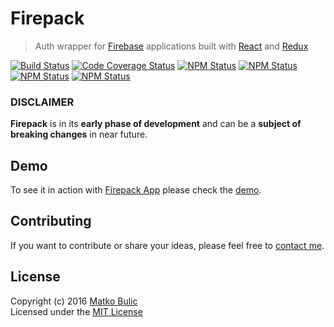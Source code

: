 # Firepack
> Auth wrapper for [Firebase](https://firebase.google.com/) applications built with [React](https://facebook.github.io/react/) and [Redux](http://redux.js.org/)

[![Build Status](https://img.shields.io/travis/bulicmatko/firepack.svg?style=flat-square)](https://travis-ci.org/bulicmatko/firepack)
[![Code Coverage Status](https://img.shields.io/codecov/c/github/bulicmatko/firepack.svg?style=flat-square)](https://codecov.io/github/bulicmatko/firepack)
[![NPM Status](https://img.shields.io/npm/v/firepack.svg?style=flat-square)](https://www.npmjs.com/package/firepack)
[![NPM Status](https://img.shields.io/npm/dm/firepack.svg?style=flat-square)](http://npm-stat.com/charts.html?package=firepack&from=2016-08-01)
[![NPM Status](https://img.shields.io/npm/dt/firepack.svg?style=flat-square)](https://www.npmjs.org/package/firepack)
[![NPM Status](https://img.shields.io/npm/l/firepack.svg?style=flat-square)](https://github.com/bulicmatko/firepack/blob/master/LICENSE)

### DISCLAIMER
**Firepack** is in its **early phase of development** and can be
a **subject of breaking changes** in near future.

## Demo
To see it in action with [Firepack App](https://github.com/bulicmatko/firepack-app)
please check the [demo](https://firepack-app.firebaseapp.com/).

## Contributing
If you want to contribute or share your ideas, please feel free to [contact me](mailto:bulicmatko@gmail.com).

## License
Copyright (c) 2016 [Matko Bulic](mailto:bulicmatko@gmail.com)  
Licensed under the [MIT License](https://github.com/bulicmatko/firepack/blob/master/LICENSE)
